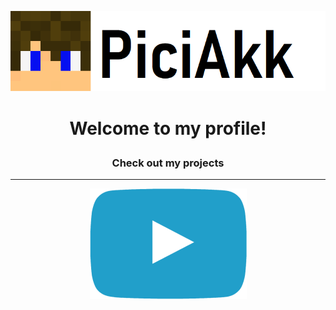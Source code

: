 <p align="center"> <img alt="My Logo" src="https://github.com/PiciAkk/piciakk/blob/main/images/myLogo.png?raw=true"> </p>

# <p align="center">Welcome to my profile!</p>
### <p align="center">Check out my projects</p>
---
<p align="center">
  <a href="https://github.com/youtube-blue/youtube-blue-desktop" title="Redirect to YouTube Blue repository">
    <img alt="YouTube Blue Logo" width="251" height="177" src="https://github.com/PiciAkk/piciakk/blob/main/images/ytbluelogo.png?raw=true" alt="YouTube Blue logo">
  </a>
</p>
<!--
**PiciAkk/piciakk** is a ✨ _special_ ✨ repository because its `README.md` (this file) appears on your GitHub profile.

Here are some ideas to get you started:

- 🔭 I’m currently working on ...
- 🌱 I’m currently learning ...
- 👯 I’m looking to collaborate on ...
- 🤔 I’m looking for help with ...
- 💬 Ask me about ...
- 📫 How to reach me: ...
- 😄 Pronouns: ...
- ⚡ Fun fact: ...
-->
